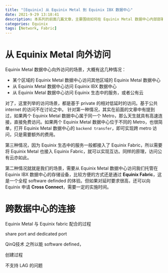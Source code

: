 ```yaml
---
title: "[Equinix] 从 Equinix Metal 到 Equinix IBX 数据中心"
date: 2021-9-29 13:18:41
description: 本系列的前面几篇文章，主要围绕如何在 Equinix Metal 数据中心内部部署我们的应用。从这篇文章开始，范围将延申到 Equinix Metal 之外，讨论如何从 Equinix Metal 的应用上访问我们托管在 Equinix IBX 数据中心的存储设备上的数据。
categories: Equinix
tags: [Network, Fabric]
---
```


# 从 Equinix Metal 向外访问
Equinix Metal 数据中心向外访问的场景，大概有这几种情况：
- 某个区域的 Equinix Metal 数据中心访问其他区域的 Equinix Metal 数据中心
- 从 Equinix Metal 数据中心访问 Equinix IBX 数据中心
- 从 Equinix Metal 数据中心访问 Equinix 生态中的服务，或者公有云

对了，这里列举的访问场景，都是基于 private 的相对低延时的访问。基于公共 internet 的访问不在讨论之中。
针对第一种情况，其实在前面的文章中有提到过，如果两个 Equinix Metal 数据中心属于同一个 Metro，那么天生就具有高速连接，直接免费访问。如果两个 Equinix Metal 数据中心位于不同的 Metro，也很简单，打开 Equinix Metal 数据中心的 `backend transfer`，即可实现跨 metro 访问，只是需要额外的费用。

第三种情况，因为 Equinix 生态中的服务一般都接入了 Equinix Fabric，所以需要将 Equinix Metal 也接入 Equinix Fabric，就可以实现互访。同样的原理，访问公有云亦如此。

第二种情况就就是我们的场景，需要从 Equinix Metal 数据中心访问我们托管在 Equinix IBX 数据中心的存储设备，比较方便的方式还是通过 **Equinix Fabric**，这是一个全程 software definded 的体验。但如果对延时要求很高，还可以向 Equinix 申请 **Cross Connect**，需要一定的实施时间。

# 跨数据中心的连接
Equinix Metal 与 Equinix fabric 配合的过程

share port and dedicated port

QinQ技术
之所以能 software defined，

创建过程

不支持 LAG 的问题


